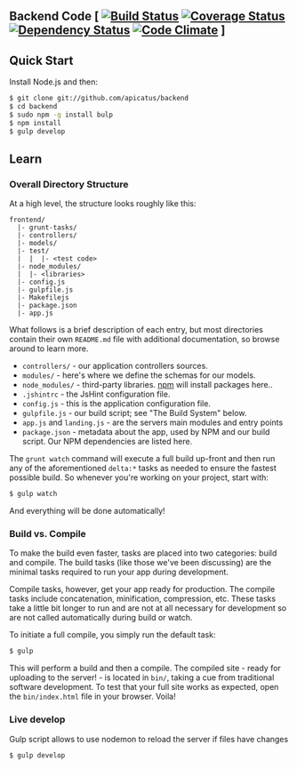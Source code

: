 ## Backend Code [ [![Build Status](https://travis-ci.org/apicatus/backend.svg?branch=master)](https://travis-ci.org/maggiben/apicatus) [![Coverage Status](https://coveralls.io/repos/maggiben/apicatus/badge.png)](https://coveralls.io/r/maggiben/apicatus) [![Dependency Status](https://gemnasium.com/apicatus/backend.svg)](https://gemnasium.com/apicatus/backend) [![Code Climate](https://codeclimate.com/github/maggiben/apicatus.png)](https://codeclimate.com/github/maggiben/apicatus) ]

## Quick Start

Install Node.js and then:

```sh
$ git clone git://github.com/apicatus/backend
$ cd backend
$ sudo npm -g install bulp
$ npm install
$ gulp develop
```
## Learn

### Overall Directory Structure

At a high level, the structure looks roughly like this:

```
frontend/
  |- grunt-tasks/
  |- controllers/
  |- models/
  |- test/
  |  |  |- <test code>
  |- node_modules/
  |  |- <libraries>
  |- config.js
  |- gulpfile.js
  |- Makefilejs
  |- package.json
  |- app.js
```

What follows is a brief description of each entry, but most directories contain
their own `README.md` file with additional documentation, so browse around to
learn more.

- `controllers/` - our application controllers sources.
- `modules/` - here's where we define the schemas for our models.
- `node_modules/` - third-party libraries. [npm](http://npmjs.org) will install
  packages here..
- `.jshintrc` - the JsHint configuration file.
- `config.js` - this is the application configuration file.
- `gulpfile.js` - our build script; see "The Build System" below.
- `app.js` and `landing.js` - are the servers main modules and entry points
- `package.json` - metadata about the app, used by NPM and our build script. Our
  NPM dependencies are listed here.

The `grunt watch` command will execute a full build
up-front and then run any of the aforementioned `delta:*` tasks as needed to
ensure the fastest possible build. So whenever you're working on your project,
start with:

```sh
$ gulp watch
```

And everything will be done automatically!

### Build vs. Compile

To make the build even faster, tasks are placed into two categories: build and
compile. The build tasks (like those we've been discussing) are the minimal
tasks required to run your app during development.

Compile tasks, however, get your app ready for production. The compile tasks
include concatenation, minification, compression, etc. These tasks take a little
bit longer to run and are not at all necessary for development so are not called
automatically during build or watch.

To initiate a full compile, you simply run the default task:

```sh
$ gulp
```

This will perform a build and then a compile. The compiled site - ready for
uploading to the server! - is located in `bin/`, taking a cue from
traditional software development. To test that your full site works as
expected, open the `bin/index.html` file in your browser. Voila!

###  Live develop
Gulp script allows to use nodemon to reload the server if files have changes

```sh
$ gulp develop
```


